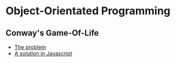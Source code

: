 # Object-Orientated Programming

## Conway's Game-Of-Life

- [The problem](http://codingdojo.org/kata/GameOfLife/)
- [A solution in Javascript](https://github.com/andersondias/conway-game-of-life-javascript)
